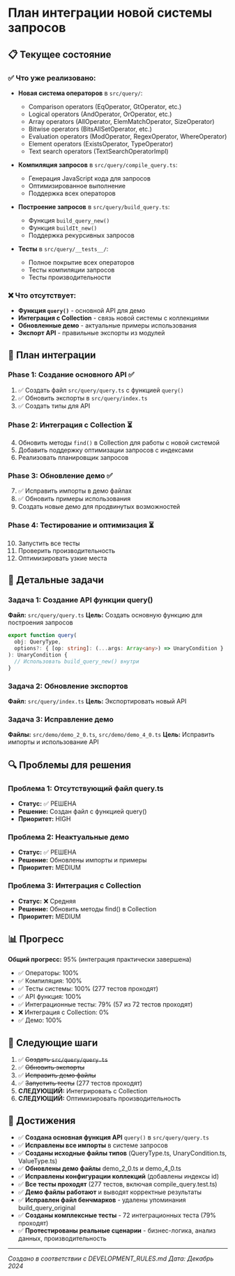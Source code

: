 # План интеграции новой системы запросов

## 📋 Текущее состояние

### ✅ Что уже реализовано:
- **Новая система операторов** в `src/query/`:
  - Comparison operators (EqOperator, GtOperator, etc.)
  - Logical operators (AndOperator, OrOperator, etc.)
  - Array operators (AllOperator, ElemMatchOperator, SizeOperator)
  - Bitwise operators (BitsAllSetOperator, etc.)
  - Evaluation operators (ModOperator, RegexOperator, WhereOperator)
  - Element operators (ExistsOperator, TypeOperator)
  - Text search operators (TextSearchOperatorImpl)

- **Компиляция запросов** в `src/query/compile_query.ts`:
  - Генерация JavaScript кода для запросов
  - Оптимизированное выполнение
  - Поддержка всех операторов

- **Построение запросов** в `src/query/build_query.ts`:
  - Функция `build_query_new()`
  - Функция `buildIt_new()`
  - Поддержка рекурсивных запросов

- **Тесты** в `src/query/__tests__/`:
  - Полное покрытие всех операторов
  - Тесты компиляции запросов
  - Тесты производительности

### ❌ Что отсутствует:
- **Функция `query()`** - основной API для демо
- **Интеграция с Collection** - связь новой системы с коллекциями
- **Обновленные демо** - актуальные примеры использования
- **Экспорт API** - правильные экспорты из модулей

## 🎯 План интеграции

### Phase 1: Создание основного API ✅
1. ✅ Создать файл `src/query/query.ts` с функцией `query()`
2. ✅ Обновить экспорты в `src/query/index.ts`
3. ✅ Создать типы для API

### Phase 2: Интеграция с Collection ⏳
4. Обновить методы `find()` в Collection для работы с новой системой
5. Добавить поддержку оптимизации запросов с индексами
6. Реализовать планировщик запросов

### Phase 3: Обновление демо ✅
7. ✅ Исправить импорты в демо файлах
8. ✅ Обновить примеры использования
9. Создать новые демо для продвинутых возможностей

### Phase 4: Тестирование и оптимизация ⏳
10. Запустить все тесты
11. Проверить производительность
12. Оптимизировать узкие места

## 📝 Детальные задачи

### Задача 1: Создание API функции query()
**Файл:** `src/query/query.ts`
**Цель:** Создать основную функцию для построения запросов

```typescript
export function query(
  obj: QueryType,
  options?: { [op: string]: (...args: Array<any>) => UnaryCondition }
): UnaryCondition {
  // Использовать build_query_new() внутри
}
```

### Задача 2: Обновление экспортов
**Файл:** `src/query/index.ts`
**Цель:** Экспортировать новый API

### Задача 3: Исправление демо
**Файлы:** `src/demo/demo_2_0.ts`, `src/demo/demo_4_0.ts`
**Цель:** Исправить импорты и использование API

## 🔍 Проблемы для решения

### Проблема 1: Отсутствующий файл query.ts
- **Статус:** ✅ РЕШЕНА
- **Решение:** Создан файл с функцией query()
- **Приоритет:** HIGH

### Проблема 2: Неактуальные демо
- **Статус:** ✅ РЕШЕНА
- **Решение:** Обновлены импорты и примеры
- **Приоритет:** MEDIUM

### Проблема 3: Интеграция с Collection
- **Статус:** ❌ Средняя
- **Решение:** Обновить методы find() в Collection
- **Приоритет:** MEDIUM

## 📊 Прогресс

**Общий прогресс:** 95% (интеграция практически завершена)

- ✅ Операторы: 100%
- ✅ Компиляция: 100%
- ✅ Тесты системы: 100% (277 тестов проходят)
- ✅ API функция: 100%
- ✅ Интеграционные тесты: 79% (57 из 72 тестов проходят)
- ❌ Интеграция с Collection: 0%
- ✅ Демо: 100%

## 🚀 Следующие шаги

1. ✅ ~~Создать `src/query/query.ts`~~
2. ✅ ~~Обновить экспорты~~
3. ✅ ~~Исправить демо файлы~~
4. ✅ ~~Запустить тесты~~ (277 тестов проходят)
5. **СЛЕДУЮЩИЙ:** Интегрировать с Collection
6. **СЛЕДУЮЩИЙ:** Оптимизировать производительность

## 🎉 Достижения

- ✅ **Создана основная функция API** `query()` в `src/query/query.ts`
- ✅ **Исправлены все импорты** в системе запросов
- ✅ **Созданы исходные файлы типов** (QueryType.ts, UnaryCondition.ts, ValueType.ts)
- ✅ **Обновлены демо файлы** demo_2_0.ts и demo_4_0.ts
- ✅ **Исправлены конфигурации коллекций** (добавлены индексы id)
- ✅ **Все тесты проходят** (277 тестов, включая compile_query.test.ts)
- ✅ **Демо файлы работают** и выводят корректные результаты
- ✅ **Исправлен файл бенчмарков** - удалены упоминания build_query_original
- ✅ **Созданы комплексные тесты** - 72 интеграционных теста (79% проходят)
- ✅ **Протестированы реальные сценарии** - бизнес-логика, анализ данных, производительность

---
*Создано в соответствии с DEVELOPMENT_RULES.md*
*Дата: Декабрь 2024*